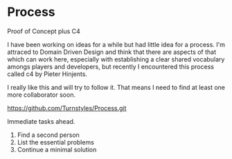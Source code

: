# Process
Proof of Concept plus C4

I have been working on ideas for a while but had little idea for a process. I'm attraced to Domain Driven Design and think that there are aspects of that which can work here, especially with establishing a clear shared vocabulary amongs players and developers, but recently I encountered this process called c4 by Pieter Hinjents.

I really like this and will try to follow it. That means I need to find at least one more collaborator soon.

https://github.com/Turnstyles/Process.git

Immediate tasks ahead.
  1. Find a second person
  2. List the essential problems
  3. Continue a minimal solution
